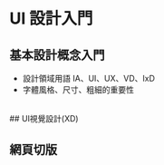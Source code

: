 
# UI 設計入門
## 基本設計概念入門
* 設計領域用語 IA、UI、UX、VD、IxD 
* 字體風格、尺寸、粗細的重要性
<br/>
## UI視覺設計(XD)

<br/>

## 網頁切版

<br/>
